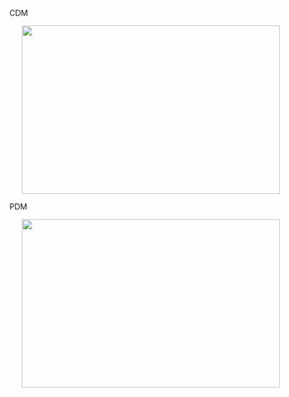 CDM
<p align="center">
  <img width="460" height="300" src="https://i.imgur.com/HHMjryZ.jpeg">
</p>

PDM
<p align="center">
  <img width="460" height="300" src="https://i.imgur.com/ByfnDAS.jpeg">
</p>
